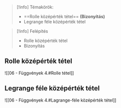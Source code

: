 > [!info] Témakörök:
> - ==Rolle középérték tétel== **(Bizonyítás)**
> - Legrange féle középérték tétel

> [!info] Felépítés
> - Rolle középérték tétel
> - Bizonyítás

## Rolle középérték tétel
![[06 - Függvények 4.#Rolle tétel]]
## Legrange féle középérték tétel
![[06 - Függvények 4.#Lagrange-féle középérték tétel]]